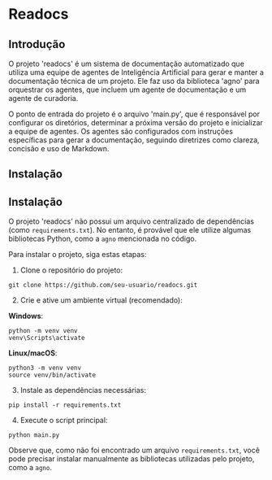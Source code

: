 # Readocs

## Introdução
O projeto 'readocs' é um sistema de documentação automatizado que utiliza uma equipe de agentes de Inteligência Artificial para gerar e manter a documentação técnica de um projeto. Ele faz uso da biblioteca 'agno' para orquestrar os agentes, que incluem um agente de documentação e um agente de curadoria.

O ponto de entrada do projeto é o arquivo 'main.py', que é responsável por configurar os diretórios, determinar a próxima versão do projeto e inicializar a equipe de agentes. Os agentes são configurados com instruções específicas para gerar a documentação, seguindo diretrizes como clareza, concisão e uso de Markdown.

## Instalação
## Instalação

O projeto 'readocs' não possui um arquivo centralizado de dependências (como `requirements.txt`). No entanto, é provável que ele utilize algumas bibliotecas Python, como a `agno` mencionada no código.

Para instalar o projeto, siga estas etapas:

1. Clone o repositório do projeto:
```
git clone https://github.com/seu-usuario/readocs.git
```

2. Crie e ative um ambiente virtual (recomendado):

**Windows**:
```
python -m venv venv
venv\Scripts\activate
```

**Linux/macOS**:
```
python3 -m venv venv
source venv/bin/activate
```

3. Instale as dependências necessárias:
```
pip install -r requirements.txt
```

4. Execute o script principal:
```
python main.py
```

Observe que, como não foi encontrado um arquivo `requirements.txt`, você pode precisar instalar manualmente as bibliotecas utilizadas pelo projeto, como a `agno`.
